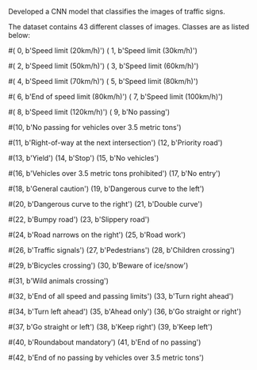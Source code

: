 Developed a CNN model that classifies the images of traffic signs.

The dataset contains 43 different classes of images.
Classes are as listed below:

#( 0, b'Speed limit (20km/h)') ( 1, b'Speed limit (30km/h)')

#( 2, b'Speed limit (50km/h)') ( 3, b'Speed limit (60km/h)')

#( 4, b'Speed limit (70km/h)') ( 5, b'Speed limit (80km/h)')

#( 6, b'End of speed limit (80km/h)') ( 7, b'Speed limit (100km/h)')

#( 8, b'Speed limit (120km/h)') ( 9, b'No passing')

#(10, b'No passing for vehicles over 3.5 metric tons')

#(11, b'Right-of-way at the next intersection') (12, b'Priority road')

#(13, b'Yield') (14, b'Stop') (15, b'No vehicles')

#(16, b'Vehicles over 3.5 metric tons prohibited') (17, b'No entry')

#(18, b'General caution') (19, b'Dangerous curve to the left')

#(20, b'Dangerous curve to the right') (21, b'Double curve')

#(22, b'Bumpy road') (23, b'Slippery road')

#(24, b'Road narrows on the right') (25, b'Road work')

#(26, b'Traffic signals') (27, b'Pedestrians') (28, b'Children crossing')

#(29, b'Bicycles crossing') (30, b'Beware of ice/snow')

#(31, b'Wild animals crossing')

#(32, b'End of all speed and passing limits') (33, b'Turn right ahead')

#(34, b'Turn left ahead') (35, b'Ahead only') (36, b'Go straight or right')

#(37, b'Go straight or left') (38, b'Keep right') (39, b'Keep left')

#(40, b'Roundabout mandatory') (41, b'End of no passing')

#(42, b'End of no passing by vehicles over 3.5 metric tons')
